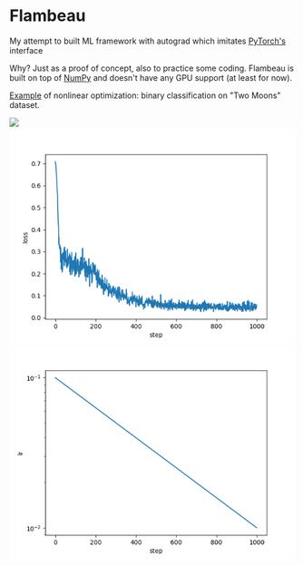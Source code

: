 # Flambeau

My attempt to built ML framework with autograd which imitates [PyTorch's](http://pytorch.org) interface

Why? Just as a proof of concept, also to practice some coding. Flambeau is built on top of [NumPy](http://www.numpy.org) and doesn't have any GPU support (at least for now).

[Example](./example.py) of nonlinear optimization: binary classification on "Two Moons" dataset.

![](./data/fig.gif)
![](./data/loss.png)
![](./data/lr.png)
